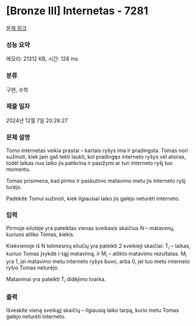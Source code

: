 # [Bronze III] Internetas - 7281 

[문제 링크](https://www.acmicpc.net/problem/7281) 

### 성능 요약

메모리: 21312 KB, 시간: 128 ms

### 분류

구현, 수학

### 제출 일자

2024년 12월 7일 20:28:27

### 문제 설명

<p>Tomo internetas veikia prastai – kartais ryšys ima ir pradingsta. Tomas nori sužinoti, kiek jam gali tekti laukti, kol pradingęs interneto ryšys vėl atsiras, todėl laikas nuo laiko jis patikrina ir pasižymi ar turi interneto ryšį tuo momentu.</p>

<p>Tomas prisimena, kad pirmo ir paskutinio matavimo metu jis interneto ryšį turėjo.</p>

<p>Padėkite Tomui sužinoti, kiek ilgiausiai laiko jis galėjo neturėti interneto.</p>

### 입력 

 <p>Pirmoje eilutėje yra pateiktas vienas sveikasis skaičius N – matavimų, kuriuos atliko Tomas, kiekis.</p>

<p>Kiekvienoje iš N tolimesnių eilučių yra pateikti 2 sveikieji skaičiai: T<sub>i</sub> – laikas, kuriuo Tomas įvykdė i-tąjį matavimą, ir M<sub>i</sub> – atlikto matavimo rezultatas. M<sub>i</sub> yra 1, jei matavimo metu interneto ryšys buvo, arba 0, jei tuo metu interneto ryšio Tomas neturėjo.</p>

<p>Matavimai yra pateikti T<sub>i</sub> didėjimo tvarka.</p>

### 출력 

 <p>Išveskite vieną sveikąjį skaičių – ilgiausią laiko tarpą, kurio metu Tomas galėjo neturėti interneto.</p>

